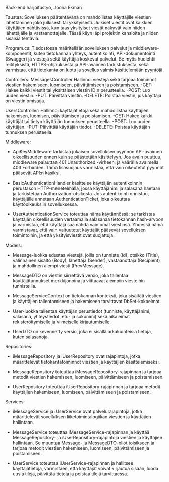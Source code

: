 Back-end harjoitustyö, Joona Ekman

Taustaa:
Sovelluksen päätehtävänä on mahdollistaa käyttäjille viestien lähettäminen joko julkisesti tai yksityisesti. Julkiset viestit ovat kaikkien käyttäjien nähtävissä, kun taas yksityiset viestit näkyvät vain niiden lähettäjälle ja vastaanottajalle.
Tässä käyn läpi projektin kansioita ja niiden sisäisiä tehtäviä.

Program.cs:
Tiedostossa määritellään sovelluksen palvelut ja middleware-komponentit, kuten tietokannan yhteys, autentikointi, API-dokumentointi (Swagger) ja viestejä sekä käyttäjiä koskevat palvelut. Se myös huolehtii reitityksistä, HTTPS-ohjauksesta ja API-avaimen tarkistuksesta, sekä varmistaa, että tietokanta on luotu ja sovellus valmis käsittelemään pyyntöjä.

Controllers: 
MessagesController Hallinnoi viestejä sekä tarjoaa toiminnot viestien hakemiseen, luomiseen, päivittämiseen ja poistamiseen.
-GET: Hakee kaikki viestit tai yksittäisen viestin ID:n perusteella.
-POST: Luo uuden viestin.
-PUT: Päivittää viestin.
-DELETE: Poistaa viestin, jos käyttäjä on viestin omistaja.

UsersController: Hallinnoi käyttäjätietoja sekä mahdollistaa käyttäjien hakemisen, luomisen, päivittämisen ja poistamisen.
-GET: Hakee kaikki käyttäjät tai tietyn käyttäjän tunnuksen perusteella.
-POST: Luo uuden käyttäjän.
-PUT: Päivittää käyttäjän tiedot.
-DELETE: Poistaa käyttäjän tunnuksen perusteella.

Middleware:
- ApiKeyMiddleware tarkistaa jokaisen sovelluksen pyynnön API-avaimen oikeellisuuden ennen kuin se päästetään käsittelyyn. Jos avain puuttuu, middleware palauttaa 401 Unauthorized -virheen, ja väärällä avaimella 403 Forbidden. Tämä lisäsuojaus varmistaa, että vain oikeutetut pyynnöt pääsevät API:n käsiksi.

- BasicAuthenticationHandler käsittelee käyttäjän autentikoinnin perustason HTTP-menetelmällä, jossa käyttäjänimi ja salasana haetaan ja tarkistetaan Authorization-otsikosta. Jos autentikointi onnistuu, käyttäjälle annetaan AuthenticationTicket, joka oikeuttaa käyttöoikeuksiin sovelluksessa.

- UserAuthenticationService toteuttaa nämä käytännössä: se tarkistaa käyttäjän oikeellisuuden vertaamalla salasanaa tietokannan hash-arvoon ja varmistaa, että käyttäjä saa nähdä vain omat viestinsä. Yhdessä nämä varmistavat, että vain valtuutetut käyttäjät pääsevät sovelluksen toimintoihin, ja että yksityisviestit ovat suojattuja.

Models:
- Message-luokka edustaa viestejä, joilla on tunniste (Id), otsikko (Title), valinnainen sisältö (Body), lähettäjä (Sender), vastaanottaja (Recipient) ja mahdollinen aiempi viesti (PrevMessage). 
- MessageDTO on viestin siirrettävä versio, joka tallentaa käyttäjätunnukset merkkijonoina ja viittaavat aiempiin viesteihin tunnisteilla. 

- MessageServiceContext on tietokannan konteksti, joka sisältää viestien ja käyttäjien tallentamiseen ja hakemiseen tarvittavat DbSet-kokoelmat. 

- User-luokka tallentaa käyttäjän perustiedot (tunniste, käyttäjänimi, salasana, yhteystiedot, etu- ja sukunimi) sekä aikaleimat rekisteröitymiselle ja viimeiselle kirjautumiselle. 
- UserDTO on kevennetty versio, joka ei sisällä arkaluonteisia tietoja, kuten salasanoja.

Repositories:
- iMessageRepository ja iUserRepository ovat rajapintoja, jotka määrittelevät tietokantatoiminnot viestien ja käyttäjien käsittelemiseksi. 

- MessageRepository toteuttaa iMessageRepository-rajapinnan ja tarjoaa metodit viestien hakemiseen, luomiseen, päivittämiseen ja poistamiseen. 

- UserRepository toteuttaa iUserRepository-rajapinnan ja tarjoaa metodit käyttäjien hakemiseen, luomiseen, päivittämiseen ja poistamiseen.

Services:
- iMessageService ja iUserService ovat palvelurajapintoja, jotka määrittelevät sovelluksen liiketoimintalogiikan viestien ja käyttäjien hallintaan. 

- MessageService toteuttaa iMessageService-rajapinnan ja käyttää MessageRepository- ja iUserRepository-rajapintoja viestien ja käyttäjien hallintaan. Se muuntaa Message- ja MessageDTO-oliot toisikseen ja tarjoaa metodit viestien hakemiseen, luomiseen, päivittämiseen ja poistamiseen. 

- UserService toteuttaa iUserService-rajapinnan ja hallitsee käyttäjätietoja, varmistaen, että käyttäjät voivat kirjautua sisään, luoda uusia tilejä, päivittää tietoja ja poistaa tilejä tarvittaessa.

